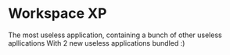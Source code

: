 # Workspace XP
The most useless application, containing a bunch of other useless apllications
With 2 new useless applications bundled :)
